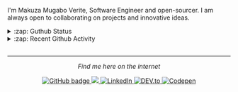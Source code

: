 



<p>I'm Makuza Mugabo Verite, Software Engineer  and open-sourcer. I am always open to collaborating on projects and innovative ideas.</p>



<details>
  <summary>:zap: Guthub Status</summary>
 <p>
<!--  <img src="https://github-readme-stats.vercel.app/api?username=makuzaverite&count_private=true&show_icons=true&include_all_commits=true&width=100%"  width="100%"/> -->
  <p align="center"><img width="100%" src="https://github-readme-stats.vercel.app/api?username=makuzaverite&count_private=true&show_icons=true&include_all_commits=true&show_icons=true&theme=tokyonight" /></p>

 <!-- <img src="https://github-readme-stats.vercel.app/api?username=makuzaverite&show_icons=true&count_private=true" />-->
  <!--<img src="https://github-readme-stats.vercel.app/api/top-langs/?username=makuzaverite&layout=compact" />-->
  </p>
</details>

<details>
  <summary>:zap: Recent Github Activity</summary>

<!--START_SECTION:activity-->
1. 🎉 Merged PR [#3](https://github.com/makuzaverite/covid19tracker/pull/3) in [makuzaverite/covid19tracker](https://github.com/makuzaverite/covid19tracker)
2. 🎉 Merged PR [#2](https://github.com/makuzaverite/frontend-mentors_challenges/pull/2) in [makuzaverite/frontend-mentors_challenges](https://github.com/makuzaverite/frontend-mentors_challenges)
3. 💪 Opened PR [#2](https://github.com/makuzaverite/frontend-mentors_challenges/pull/2) in [makuzaverite/frontend-mentors_challenges](https://github.com/makuzaverite/frontend-mentors_challenges)
4. 🎉 Merged PR [#1](https://github.com/makuzaverite/frontend-mentors_challenges/pull/1) in [makuzaverite/frontend-mentors_challenges](https://github.com/makuzaverite/frontend-mentors_challenges)
5. 💪 Opened PR [#1](https://github.com/makuzaverite/frontend-mentors_challenges/pull/1) in [makuzaverite/frontend-mentors_challenges](https://github.com/makuzaverite/frontend-mentors_challenges)
<!--END_SECTION:activity-->
</details>


<br>


<hr>

<p align="center"><em>Find me here on the internet</em></p>

<p align="center">
 
  <a href="https://github.com/makuzaverite?tab=followers">
    <img src="https://img.shields.io/github/followers/makuzaverite?label=Followers&logo=GitHub&style=for-the-badge" alt="GitHub badge" />
  </a>
  
   <a href="http://twitter.com/makuza_mugabo_v">
    <img src="https://img.shields.io/twitter/follow/makuza_mugabo_v?label=Twitter&logo=twitter&style=for-the-badge" />
  </a>
 
 <a href="https://www.linkedin.com/in/makuza-mugabo-verite-99369a184/" target="_blank">
  <img src="https://img.shields.io/badge/LinkedIn-%230077B5.svg?&style=for-the-badge&logo=LinkedIn&logoColor=white" alt="LinkedIn">
</a>

<a href="https://dev.to/mugaboverite" target="_blank">
   <img src="https://img.shields.io/badge/DEV-%230A0A0A.svg?&style=for-the-badge&logo=DEV.to&logoColor=white" alt="DEV.to">
</a>


<a href="https://codepen.io/makuza-mugabo-verite" target="_blank">
   <img src="https://img.shields.io/badge/Codepen-%230A0A0A.svg?&style=for-the-badge&logo=Codepen&logoColor=white" alt="Codepen">
</a>
 
 
</p>
<!-- <p align="center"> <img src=https://komarev.com/ghpvc/?username=makuzaverite alt=makuzaverite/> </p> -->
